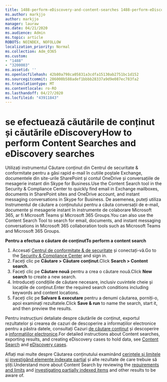 ```yaml
---
title: 1488-perform-eDiscovery-and-content-searches 1488-perform-eDiscovery-and-content-căutări
ms.author: markjjo
author: markjjo
manager: lauraw
ms.date: 04/21/2020
ms.audience: Admin
ms.topic: article
ROBOTS: NOINDEX, NOFOLLOW
localization_priority: Normal
ms.collection: Adm_O365
ms.custom:
- "1488"
- "3200003"
ms.assetid: ''
ms.openlocfilehash: 42b80a798ca05831a3cdfa15130ab2751bc1d152
ms.sourcegitcommit: 286000b588adef1bbbb28337a9d9e087ec783fa2
ms.translationtype: MT
ms.contentlocale: ro-RO
ms.lasthandoff: 04/27/2020
ms.locfileid: "43911843"
---
```

# <a name="how-to-perform-content-searches-and-ediscovery-searches"></a><span data-ttu-id="c4ab4-102">se efectuează căutările de conținut și căutările eDiscovery</span><span class="sxs-lookup"><span data-stu-id="c4ab4-102">How to perform Content Searches and eDiscovery searches</span></span>

<span data-ttu-id="c4ab4-103">Utilizați instrumentul Căutare conținut din Centrul de securitate & conformitate pentru a găsi rapid e-mail în cutiile poștale Exchange, documentele din site-urile SharePoint și contul OneDrive și conversațiile de mesagerie instant din Skype for Business.</span><span class="sxs-lookup"><span data-stu-id="c4ab4-103">Use the Content Search tool in the Security & Compliance Center to quickly find email in Exchange mailboxes, documents in SharePoint sites and OneDrive account, and instant messaging conversations in Skype for Business.</span></span> <span data-ttu-id="c4ab4-104">De asemenea, puteți utiliza Instrumentul de căutare a conținutului pentru a căuta conversații de e-mail, documente și mesagerie instant în instrumente de colaborare Microsoft 365, ar fi Microsoft Teams și Microsoft 365 Groups.</span><span class="sxs-lookup"><span data-stu-id="c4ab4-104">You can also use the Content Search Tool to search for email, documents, and instant messaging conversations in Microsoft 365 collaboration tools such as Microsoft Teams and Microsoft 365 Groups.</span></span>

<span data-ttu-id="c4ab4-105">**Pentru a efectua o căutare de conținut**</span><span class="sxs-lookup"><span data-stu-id="c4ab4-105">**To perform a content search**</span></span>

1. <span data-ttu-id="c4ab4-106">Accesați [Centrul de conformitate & de securitate](https://protection.office.com) și conectați-vă.</span><span class="sxs-lookup"><span data-stu-id="c4ab4-106">Go to the [Security & Compliance Center](https://protection.office.com) and sign in.</span></span>
2. <span data-ttu-id="c4ab4-107">Faceți clic pe **Căutare > Căutare conținut**.</span><span class="sxs-lookup"><span data-stu-id="c4ab4-107">Click **Search > Content search**.</span></span>
3. <span data-ttu-id="c4ab4-108">Faceți clic pe **Căutare nouă** pentru a crea o căutare nouă.</span><span class="sxs-lookup"><span data-stu-id="c4ab4-108">Click **New search** to create a new search.</span></span>
4. <span data-ttu-id="c4ab4-109">Introduceți condițiile de căutare necesare, inclusiv cuvintele cheie și locațiile de conținut.</span><span class="sxs-lookup"><span data-stu-id="c4ab4-109">Enter the required search conditions including keywords and content locations.</span></span>  
5. <span data-ttu-id="c4ab4-110">Faceți clic pe **Salvare & executare** pentru a denumi căutarea, porniți-o, apoi examinați rezultatele.</span><span class="sxs-lookup"><span data-stu-id="c4ab4-110">Click **Save & run** to name the search, start it, and then preview the results.</span></span>

<span data-ttu-id="c4ab4-111">Pentru instrucțiuni detaliate despre căutările de conținut, exportul rezultatelor și crearea de cazuri de descoperire a informațiilor electronice pentru a păstra datele, consultați Cazuri [de căutare conținut](https://docs.microsoft.com/office365/securitycompliance/content-search) și descoperire a [informațiilor electronice](https://docs.microsoft.com/office365/securitycompliance/ediscovery-cases).</span><span class="sxs-lookup"><span data-stu-id="c4ab4-111">For detailed instructions about Content searches, exporting results, and creating eDiscovery cases to hold data, see [Content Search](https://docs.microsoft.com/office365/securitycompliance/content-search) and [eDiscovery cases](https://docs.microsoft.com/office365/securitycompliance/ediscovery-cases).</span></span>

<span data-ttu-id="c4ab4-112">Aflați mai multe despre Căutarea conținutului examinând [cerințele și limitele și](https://docs.microsoft.com/office365/securitycompliance/limits-for-content-search) [investigând elemente indexate parțial](https://docs.microsoft.com/office365/securitycompliance/investigating-partially-indexed-items-in-ediscovery) și alte rezultate de care trebuie să știți.</span><span class="sxs-lookup"><span data-stu-id="c4ab4-112">Understand more about Content Search by reviewing the [requirements and limits](https://docs.microsoft.com/office365/securitycompliance/limits-for-content-search) and  [investigating partially indexed items](https://docs.microsoft.com/office365/securitycompliance/investigating-partially-indexed-items-in-ediscovery) and other results to be aware of.</span></span>
